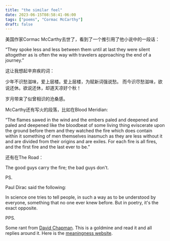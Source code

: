 ```yaml
---
title: "the similar feel"
date: 2023-06-15T08:58:41-06:00
tags: ["poems", "Cormac McCarthy"]
draft: false
---
```


美国作家Cormac McCarthy去世了，看到了一个推引用了他小说中的一段话：

“They spoke less and less between them until at last they were silent altogether as is often the way with travelers approaching the end of a journey.”

这让我想起辛弃疾的词：

少年不识愁滋味，爱上层楼。爱上层楼，为赋新词强说愁。 
而今识尽愁滋味，欲说还休。欲说还休，却道天凉好个秋！

岁月带来了似曾相识的沧桑感。

McCarthy还有写火的段落，比如在Blood Meridian:

“The flames sawed in the wind and the embers paled and deepened and paled and deepened like the bloodbeat of some living thing eviscerate upon the ground before them and they watched the fire which does contain within it something of men themselves inasmuch as they are less without it and are divided from their origins and are exiles. For each fire is all fires, and the first fire and the last ever to be.”

还有在The Road：

The good guys carry the fire; the bad guys don't.

PS.

Paul Dirac said the following:

In science one tries to tell people, in such a way as to be understood by everyone, something that no one ever knew before. But in poetry, it's the exact opposite.

PPS.

Some rant from [David Chapman](https://twitter.com/Meaningness/status/1669370992165289984). This is a goldmine and read it and all replies around it. Here is the [meaningness website](https://meaningness.com).

